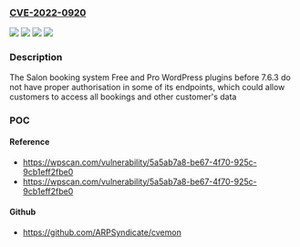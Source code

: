 ### [CVE-2022-0920](https://cve.mitre.org/cgi-bin/cvename.cgi?name=CVE-2022-0920)
![](https://img.shields.io/static/v1?label=Product&message=Salon%20Booking%20System%20Pro&color=blue)
![](https://img.shields.io/static/v1?label=Product&message=Salon%20booking%20system&color=blue)
![](https://img.shields.io/static/v1?label=Version&message=7.6.3%3C%207.6.3%20&color=brighgreen)
![](https://img.shields.io/static/v1?label=Vulnerability&message=CWE-863%20Incorrect%20Authorization&color=brighgreen)

### Description

The Salon booking system Free and Pro WordPress plugins before 7.6.3 do not have proper authorisation in some of its endpoints, which could allow customers to access all bookings and other customer's data

### POC

#### Reference
- https://wpscan.com/vulnerability/5a5ab7a8-be67-4f70-925c-9cb1eff2fbe0
- https://wpscan.com/vulnerability/5a5ab7a8-be67-4f70-925c-9cb1eff2fbe0

#### Github
- https://github.com/ARPSyndicate/cvemon

